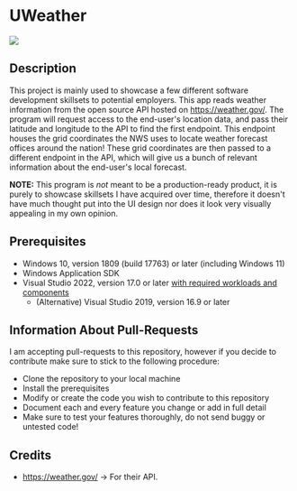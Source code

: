<!-- TODO: Add build qualtiy badges from the following websites. -->
<!-- [![AppVeyor]() -->
<!-- [![CodeFactor]() -->
<!-- [![License: GPL v3]() -->

# UWeather
![](https://i.imgur.com/IoS5bEg.png)

## Description
This project is mainly used to showcase a few different software development skillsets to potential employers. This app reads weather information from the open source API hosted on https://weather.gov/. The program will request access to the end-user's location data, and pass their latitude and longitude to the API to find the first endpoint. This endpoint houses the grid coordinates the NWS uses to locate weather forecast offices around the nation! These grid coordinates are then passed to a different endpoint in the API, which will give us a bunch of relevant information about the end-user's local forecast. 

**NOTE:** This program is *not* meant to be a production-ready product, it is purely to showcase skillsets I have acquired over time, therefore it doesn't have much thought put into the UI design nor does it look very visually appealing in my own opinion.

## Prerequisites
- Windows 10, version 1809 (build 17763) or later (including Windows 11)
- Windows Application SDK
- Visual Studio 2022, version 17.0 or later [with required workloads and components](https://learn.microsoft.com/en-us/windows/apps/windows-app-sdk/set-up-your-development-environment?tabs=cs-vs-community%2Ccpp-vs-community%2Cvs-2022-17-1-a%2Cvs-2022-17-1-b#required-workloads-and-components)
    - (Alternative) Visual Studio 2019, version 16.9 or later

## Information About Pull-Requests
I am accepting pull-requests to this repository, however if you decide to contribute make sure to stick to the following procedure:
- Clone the repository to your local machine
- Install the prerequisites
- Modify or create the code you wish to contribute to this repository
- Document each and every feature you change or add in full detail
- Make sure to test your features thoroughly, do not send buggy or untested code!

## Credits
- https://weather.gov/ -> For their API.
